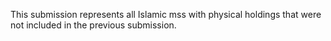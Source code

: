 This submission represents all Islamic mss with physical holdings that were not included in the previous submission.
